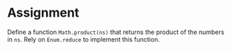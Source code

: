 # Assignment

Define a function `Math.product(ns)` that returns
the product of the numbers in `ns`.
Rely on `Enum.reduce` to implement this function.
